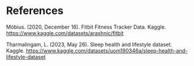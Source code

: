 # References

Möbius. (2020, December 16). Fitbit Fitness Tracker Data. Kaggle. https://www.kaggle.com/datasets/arashnic/fitbit 

Tharmalingam, L. (2023, May 26). Sleep health and lifestyle dataset. Kaggle. https://www.kaggle.com/datasets/uom190346a/sleep-health-and-lifestyle-dataset 
